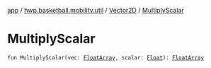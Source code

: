[app](../../index.md) / [hwp.basketball.mobility.util](../index.md) / [Vector2D](index.md) / [MultiplyScalar](.)

# MultiplyScalar

`fun MultiplyScalar(vec: `[`FloatArray`](https://kotlinlang.org/api/latest/jvm/stdlib/kotlin/-float-array/index.html)`, scalar: `[`Float`](https://kotlinlang.org/api/latest/jvm/stdlib/kotlin/-float/index.html)`): `[`FloatArray`](https://kotlinlang.org/api/latest/jvm/stdlib/kotlin/-float-array/index.html)